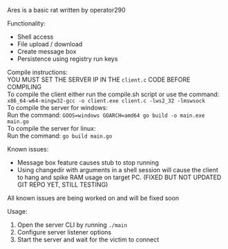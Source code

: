 Ares is a basic rat written by operator290

Functionality:
 + Shell access
 + File upload / download
 + Create message box
 + Persistence using registry run keys

Compile instructions:<br>
 YOU MUST SET THE SERVER IP IN THE `client.c` CODE BEFORE COMPILING <br>
 To compile the client either run the compile.sh script or use the command: <br> `x86_64-w64-mingw32-gcc -o client.exe client.c -lws2_32 -lmswsock` <br>
 To compile the server for windows: <br>
  Run the command: `GOOS=windows GOARCH=amd64 go build -o main.exe main.go` <br>
 To compile the server for linux:<br>
  Run the command: `go build main.go`

Known issues:<br>
 + Message box feature causes stub to stop running
 + Using changedir with arguments in a shell session will cause the client to hang and spike RAM usage on target PC. (FIXED BUT NOT UPDATED GIT REPO YET, STILL TESTING)

All known issues are being worked on and will be fixed soon

Usage:
 1. Open the server CLI by running `./main`
 2. Configure server listener options
 3. Start the server and wait for the victim to connect
